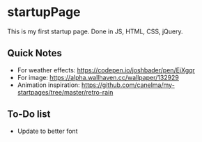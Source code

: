 # startupPage

This is my first startup page. Done in JS, HTML, CSS, jQuery.

## Quick Notes
- For weather effects: https://codepen.io/joshbader/pen/EjXgqr
- For image: https://alpha.wallhaven.cc/wallpaper/132929
- Animation inspiration: https://github.com/canelma/my-startpages/tree/master/retro-rain

## To-Do list
- Update to better font
